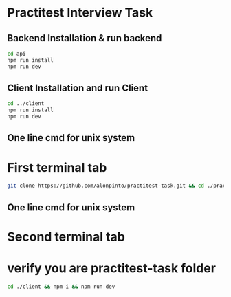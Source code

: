 # Practitest Interview Task

## Backend Installation & run backend

```bash
cd api
npm run install
npm run dev
```

## Client Installation and run Client

```bash
cd ../client
npm run install
npm run dev
```

## One line cmd for unix system

# First terminal tab

```bash
git clone https://github.com/alonpinto/practitest-task.git && cd ./practitest-task/backend && npm i && npm run dev

```

## One line cmd for unix system

# Second terminal tab

# verify you are practitest-task folder

```bash
cd ./client && npm i && npm run dev
```
